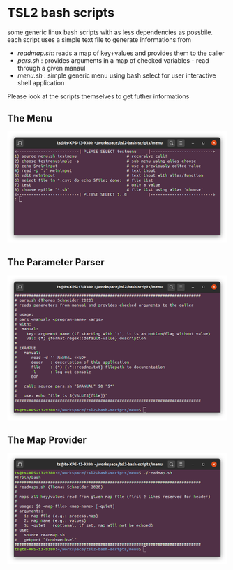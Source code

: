 # TSL2 bash scripts

some generic linux bash scripts with as less dependencies as possbile.
each script uses a simple text file to generate informations from

* *readmap.sh*: reads a map of key+values and provides them to the caller
* *pars.sh*   : provides arguments in a map of checked variables - read through a given manaul
* *menu.sh*   : simple generic menu using bash select for user interactive shell application

Please look at the scripts themselves to get futher informations

## The Menu

![testmenu](doc/testmenu.png)

## The Parameter Parser

![pars](doc/pars.png)

## The Map Provider

![readmap](doc/readmap.png)

